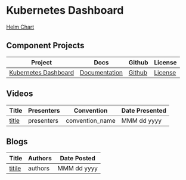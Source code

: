 # Kubernetes Dashboard

[Helm Chart](https://artifacthub.io/packages/helm/k8s-dashboard/kubernetes-dashboard)

## Component Projects

| Project | Docs | Github | License |
| --- | --- | --- | --- |
| [Kubernetes Dashboard](https://kubernetes.io/docs/tasks/access-application-cluster/web-ui-dashboard/) | [Documentation](https://github.com/kubernetes/dashboard/tree/master/docs) | [Github](https://github.com/kubernetes/dashboard) | [License](https://github.com/kubernetes/dashboard/blob/master/LICENSE) |

## Videos

| Title | Presenters | Convention | Date Presented |
| --- | --- | --- | --- |
| [title]() | presenters | convention_name | MMM dd yyyy |


## Blogs

| Title | Authors | Date Posted |
| --- | --- | --- |
| [titile]() | authors | MMM dd yyyy |